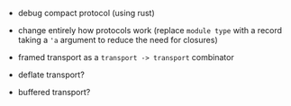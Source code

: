 
- debug compact protocol (using rust)

- change entirely how protocols work (replace `module type` with
    a record taking a `'a` argument to reduce the need for closures)

- framed transport as a `transport -> transport` combinator
- deflate transport?
- buffered transport?
